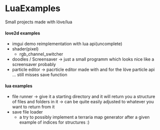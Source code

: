# LuaExamples
Small projects made with löve/lua 

 #### love2d examples
   - imgui demo reimplementation with lua api(uncomplete)
   - shader(pixel)
      - rgb_channel_switcher
   - doodles / Screensaver 
    -> just a small programm which looks nice like a screensaver probably
   - particle editor -> pacrticle editor made with and for the löve particle api ... still misses save function
   
   
   
#### lua examples
   - file runner  -> give it a starting directory and it will return you a structure of files and folders in it
       -> can be quite easily adjusted to whatever you want to return from it
   - save file loader
       - a try to possibly implement a terraria map generator after a given example of indices for structures :)
   
